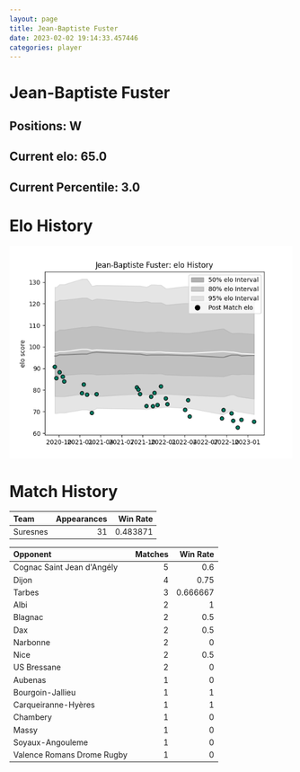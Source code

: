 ```yaml
---  
layout: page  
title: Jean-Baptiste Fuster  
date: 2023-02-02 19:14:33.457446  
categories: player  
---
```

# Jean-Baptiste Fuster

## Positions: W

## Current elo: 65.0

## Current Percentile: 3.0

# Elo History


![elo history](history_Jean-BaptisteFuster.png)
# Match History


| Team     |   Appearances |   Win Rate |
|:---------|--------------:|-----------:|
| Suresnes |            31 |   0.483871 |

| Opponent                   |   Matches |   Win Rate |
|:---------------------------|----------:|-----------:|
| Cognac Saint Jean d'Angély |         5 |   0.6      |
| Dijon                      |         4 |   0.75     |
| Tarbes                     |         3 |   0.666667 |
| Albi                       |         2 |   1        |
| Blagnac                    |         2 |   0.5      |
| Dax                        |         2 |   0.5      |
| Narbonne                   |         2 |   0        |
| Nice                       |         2 |   0.5      |
| US Bressane                |         2 |   0        |
| Aubenas                    |         1 |   0        |
| Bourgoin-Jallieu           |         1 |   1        |
| Carqueiranne-Hyères        |         1 |   1        |
| Chambery                   |         1 |   0        |
| Massy                      |         1 |   0        |
| Soyaux-Angouleme           |         1 |   0        |
| Valence Romans Drome Rugby |         1 |   0        |